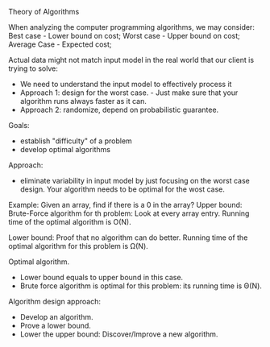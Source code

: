 Theory of Algorithms

When analyzing the computer programming algorithms, we may consider:
Best case - Lower bound on cost;
Worst case - Upper bound on cost;
Average Case - Expected cost;

Actual data might not match input model in the real world that our client is trying to solve:
- We need to understand the input model to effectively process it
- Approach 1: design for the worst case. - Just make sure that your algorithm runs always faster as it can.
- Approach 2: randomize, depend on probabilistic guarantee.

Goals:
- establish "difficulty" of a problem
- develop optimal algorithms

Approach:
- eliminate variability in input model by just focusing on the worst case design.
Your algorithm needs to be optimal for the wost case.

Example:
Given an array, find if there is a 0 in the array?
Upper bound: Brute-Force algorithm for th problem: Look at every array entry.
Running time of the optimal algorithm is O(N).

Lower bound: Proof that no algorithm can do better.
Running time of the optimal algorithm for this problem is Ω(N).

Optimal algorithm.
- Lower bound equals to upper bound in this case.
- Brute force algorithm is optimal for this problem: its running time is Θ(N).

Algorithm design  approach:
- Develop an algorithm.
- Prove a lower bound.
- Lower the upper bound: Discover/Improve a new algorithm.
